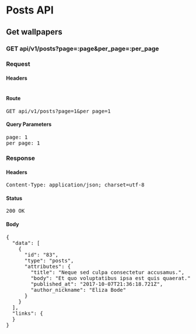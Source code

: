 # Posts API

## Get wallpapers

### GET api/v1/posts?page=:page&amp;per_page=:per_page
### Request

#### Headers

<pre></pre>

#### Route

<pre>GET api/v1/posts?page=1&amp;per_page=1</pre>

#### Query Parameters

<pre>page: 1
per_page: 1</pre>

### Response

#### Headers

<pre>Content-Type: application/json; charset=utf-8</pre>

#### Status

<pre>200 OK</pre>

#### Body

<pre>{
  "data": [
    {
      "id": "83",
      "type": "posts",
      "attributes": {
        "title": "Neque sed culpa consectetur accusamus.",
        "body": "Et quo voluptatibus ipsa est quis quaerat.",
        "published_at": "2017-10-07T21:36:18.721Z",
        "author_nickname": "Eliza Bode"
      }
    }
  ],
  "links": {
  }
}</pre>
